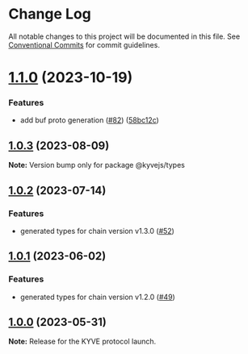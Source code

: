 # Change Log

All notable changes to this project will be documented in this file.
See [Conventional Commits](https://conventionalcommits.org) for commit guidelines.

# [1.1.0](https://github.com/KYVENetwork/kyvejs/compare/@kyvejs/types@1.0.3...@kyvejs/types@1.1.0) (2023-10-19)

### Features

- add buf proto generation ([#82](https://github.com/KYVENetwork/kyvejs/issues/82)) ([58bc12c](https://github.com/KYVENetwork/kyvejs/commit/58bc12c92631df33ca03a68bbf0d630347cc3739))

## [1.0.3](https://github.com/KYVENetwork/kyvejs/compare/@kyvejs/types@1.0.2...@kyvejs/types@1.0.3) (2023-08-09)

**Note:** Version bump only for package @kyvejs/types

## [1.0.2](https://github.com/KYVENetwork/kyvejs/compare/@kyvejs/types@1.0.1...@kyvejs/types@1.0.2) (2023-07-14)

### Features

- generated types for chain version v1.3.0 ([#52](https://github.com/KYVENetwork/kyvejs/issues/52))

## [1.0.1](https://github.com/KYVENetwork/kyvejs/compare/@kyvejs/types@1.0.0...@kyvejs/types@1.0.1) (2023-06-02)

### Features

- generated types for chain version v1.2.0 ([#49](https://github.com/KYVENetwork/kyvejs/issues/49))

## [1.0.0](https://github.com/KYVENetwork/kyvejs/compare/@kyvejs/types@1.0.0-beta.4...@kyvejs/types@1.0.0) (2023-05-31)

**Note:** Release for the KYVE protocol launch.
